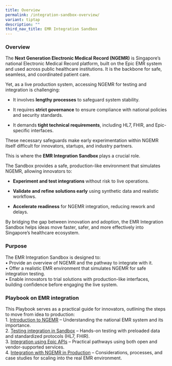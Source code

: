 ```yaml
---
title: Overview
permalink: /integration-sandbox-overview/
variant: tiptap
description: ""
third_nav_title: EMR Integration Sandbox
---
```

<h3>Overview</h3>
<p>The <strong>Next Generation Electronic Medical Record (NGEMR)</strong> is
Singapore’s national Electronic Medical Record platform, built on the Epic
EMR system and used across public healthcare institutions. It is the backbone
for safe, seamless, and coordinated patient care.
<br>
</p>
<p>Yet, as a live production system, accessing NGEMR for testing and integration
is challenging:</p>
<ul data-tight="true" class="tight">
<li>
<p>It involves <strong>lengthy processes</strong> to safeguard system stability.</p>
</li>
<li>
<p>It requires<strong> strict governance</strong> to ensure compliance with
national policies and security standards.</p>
</li>
<li>
<p>It demands <strong>tight technical requirements</strong>, including HL7,
FHIR, and Epic-specific interfaces.</p>
</li>
</ul>
<p>These necessary safeguards make early experimentation within NGEMR itself
difficult for innovators, startups, and industry partners.</p>
<p>This is where the <strong>EMR Integration Sandbox </strong>plays a crucial
role.</p>
<p>The Sandbox provides a safe, production-like environment that simulates
NGEMR, allowing innovators to:</p>
<ul data-tight="true" class="tight">
<li>
<p><strong>Experiment and test integrations </strong>without risk to live
operations.</p>
</li>
<li>
<p><strong>Validate and refine solutions early</strong> using synthetic data
and realistic workflows.</p>
</li>
<li>
<p><strong>Accelerate readiness</strong> for NGEMR integration, reducing rework
and delays.</p>
</li>
</ul>
<p>By bridging the gap between innovation and adoption, the EMR Integration
Sandbox helps ideas move faster, safer, and more effectively into Singapore’s
healthcare ecosystem.</p>
<h3>Purpose</h3>
<p>The EMR Integration Sandbox is designed to:
<br>• Provide an overview of NGEMR and the pathway to integrate with it.
<br>• Offer a realistic EMR environment that simulates NGEMR for safe integration
testing.
<br>• Enable innovators to trial solutions with production-like interfaces,
building confidence before engaging the live system.</p>
<h3>Playbook on EMR integration</h3>
<p>This Playbook serves as a practical guide for innovators, outlining the
steps to move from idea to production:
<br>1. <a href="/introduction-to-ngemr/" rel="noopener nofollow" target="_blank">Introduction to NGEMR</a> –
Understanding the national EMR system and its importance.
<br>2. <a href="/testing-integration-in-sandbox/" rel="noopener nofollow" target="_blank">Testing integration in Sandbox</a> –
Hands-on testing with preloaded data and standardized protocols (HL7, FHIR).
<br>3. <a href="/integration-using-epic-apis/" rel="noopener nofollow" target="_blank">Integration using Epic APIs</a> –
Practical pathways using both open and vendor-supported services.
<br>4. <a href="/integration-with-ngemr-in-production/" rel="noopener nofollow" target="_blank">Integration with NGEMR in Production</a> –
Considerations, processes, and case studies for scaling into the real EMR
environment.</p>
<p></p>